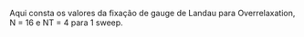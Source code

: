 Aqui consta os valores da fixação de gauge de Landau para Overrelaxation, N = 16 e NT = 4 para 1 sweep.
